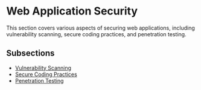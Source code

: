 # Web Application Security

This section covers various aspects of securing web applications, including vulnerability scanning, secure coding practices, and penetration testing.

## Subsections

- [Vulnerability Scanning](./vulnerability-scanning/README.md)
- [Secure Coding Practices](./secure-coding/README.md)
- [Penetration Testing](./penetration-testing/README.md)